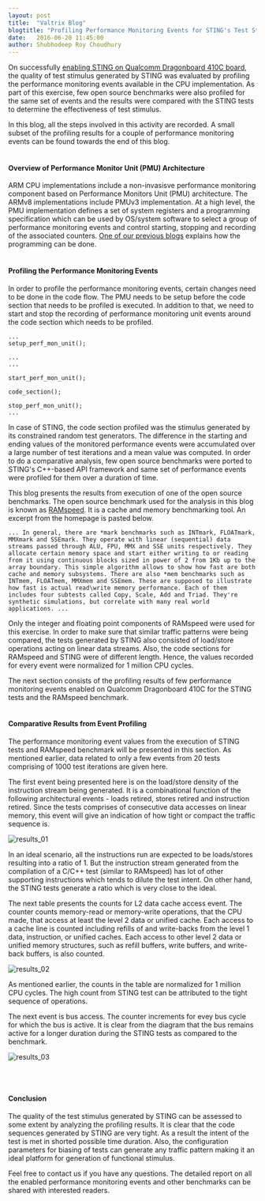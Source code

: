 ```yaml
---
layout: post
title:  "Valtrix Blog"
blogtitle: "Profiling Performance Monitoring Events for STING's Test Stimulus on Qualcomm Dragonboard 410C"
date:   2016-06-20 11:45:00
author: Shubhodeep Roy Choudhury
---
```


On successfully [enabling STING on Qualcomm Dragonboard 410C board][dragonboard_enabling], the quality of test stimulus generated by STING was evaluated by profiling the performance monitoring events available in the CPU implementation. As part of this exercise, few open source benchmarks were also profiled for the same set of events and the results<!--more--> were compared with the STING tests to determine the effectiveness of test stimulus.

In this blog, all the steps involved in this activity are recorded. A small subset of the profiling results for a couple of performance monitoring events can be found towards the end of this blog.
<br/>
<br/>

#### Overview of Performance Monitor Unit (PMU) Architecture

ARM CPU implementations include a non-invasisve performance monitoring component based on Performance Monitors Unit (PMU) architecture. The ARMv8 implementations include PMUv3 implementation. At a high level, the PMU implementation defines a set of system registers and a programming specification which can be used by OS/system software to select a group of performance monitoring events and control starting, stopping and recording of the associated counters. [One of our previous blogs][perfmon_blog] explains how the programming can be done.
<br/>
<br/>

#### Profiling the Performance Monitoring Events

In order to profile the performance monitoring events, certain changes need to be done in the code flow. The PMU needs to be setup before the code section that needs to be profiled is executed. In addition to that, we need to start and stop the recording of performance monitoring unit events around the code section which needs to be profiled.

    ...
    setup_perf_mon_unit();

    ...
    ...

    start_perf_mon_unit();

    code_section();

    stop_perf_mon_unit();
    ...

In case of STING, the code section profiled was the stimulus generated by its constrained random test generators. The difference in the starting and ending values of the monitored performance events were accumulated over a large number of test iterations and a mean value was computed. In order to do a comparative analysis, few open source benchmarks were ported to STING's C++-based API framework and same set of performance events were profiled for them over a duration of time.

This blog presents the results from execution of one of the open source benchmarks. The open source benchmark used for the analysis in this blog is known as [RAMspeed][ramspeed_link]. It is a cache and memory benchmarking tool. An excerpt from the homepage is pasted below.

    ... In general, there are *mark benchmarks such as INTmark, FLOATmark, MMXmark and SSEmark. They operate with linear (sequential) data streams passed through ALU, FPU, MMX and SSE units respectively. They allocate certain memory space and start either writing to or reading from it using continuous blocks sized in power of 2 from 1Kb up to the array boundary. This simple algorithm allows to show how fast are both cache and memory subsystems. There are also *mem benchmarks such as INTmem, FLOATmem, MMXmem and SSEmem. These are supposed to illustrate how fast is actual read\write memory performance. Each of them includes four subtests called Copy, Scale, Add and Triad. They're synthetic simulations, but correlate with many real world applications. ...

Only the integer and floating point components of RAMspeed were used for this exercise. In order to make sure that similar traffic patterns were being compared, the tests generated by STING also consisted of load/store operations acting on linear data streams. Also, the code sections for RAMspeed and STING were of different length. Hence, the values recorded for every event were normalized for 1 million CPU cycles.

The next section consists of the profiling results of few performance monitoring events enabled on Qualcomm Dragonboard 410C for the STING tests and the RAMspeed benchmark.
<br/>
<br/>

#### Comparative Results from Event Profiling

The performance monitoring event values from the execution of STING tests and RAMspeed benchmark will be presented in this section. As mentioned earlier, data related to only a few events from 20 tests comprising of 1000 test iterations are given here.

The first event being presented here is on the load/store density of the instruction stream being generated. It is a combinational function of the following architectural events - loads retired, stores retired and instruction retired. Since the tests comprises of consecutive data accesses on linear memory, this event will give an indication of how tight or compact the traffic sequence is.

![results_01](/assets/img/Load-Store-Density.png)

In an ideal scenario, all the instructions run are expected to be loads/stores resulting into a ratio of 1. But the instruction stream generated from the compilation of a C/C++ test (similar to RAMspeed) has lot of other supporting instructions which tends to dilute the test intent. On other hand, the STING tests generate a ratio which is very close to the ideal.

The next table presents the counts for L2 data cache access event. The counter counts memory-read or memory-write operations, that the CPU made, that access at least the level 2 data or unified cache. Each access to a cache line is counted including refills of and write-backs from the level 1 data, instruction, or unified caches. Each access to other level 2 data or unified memory structures, such as refill buffers, write buffers, and write-back buffers, is also counted.

![results_02](/assets/img/L2-Data-Cache-Access.png)

As mentioned earlier, the counts in the table are normalized for 1 million CPU cycles. The high count from STING test can be attributed to the tight sequence of operations.

The next event is bus access. The counter increments for evey bus cycle for which the bus is active. It is clear from the diagram that the bus remains active for a longer duration during the STING tests as compared to the benchmark.

![results_03](/assets/img/Bus-Access.png)

<br/>
<br/>

#### Conclusion

The quality of the test stimulus generated by STING can be assessed to some extent by analyzing the profiling results. It is clear that the code sequences generated by STING are very tight. As a result the intent of the test is met in shorted possible time duration. Also, the configuration parameters for biasing of tests can generate any traffic pattern making it an ideal platform for generation of functional stimulus.

Feel free to contact us if you have any questions. The detailed report on all the enabled performance monitoring events and other benchmarks can be shared with interested readers.
<br/>
<br/>


[dragonboard_enabling]: https://valtrix.in/programming/dragonboard-boot
[perfmon_blog]: https://valtrix.in/programming/programming-armv8-performance-counters
[ramspeed_link]: http://alasir.com/software/ramspeed/

